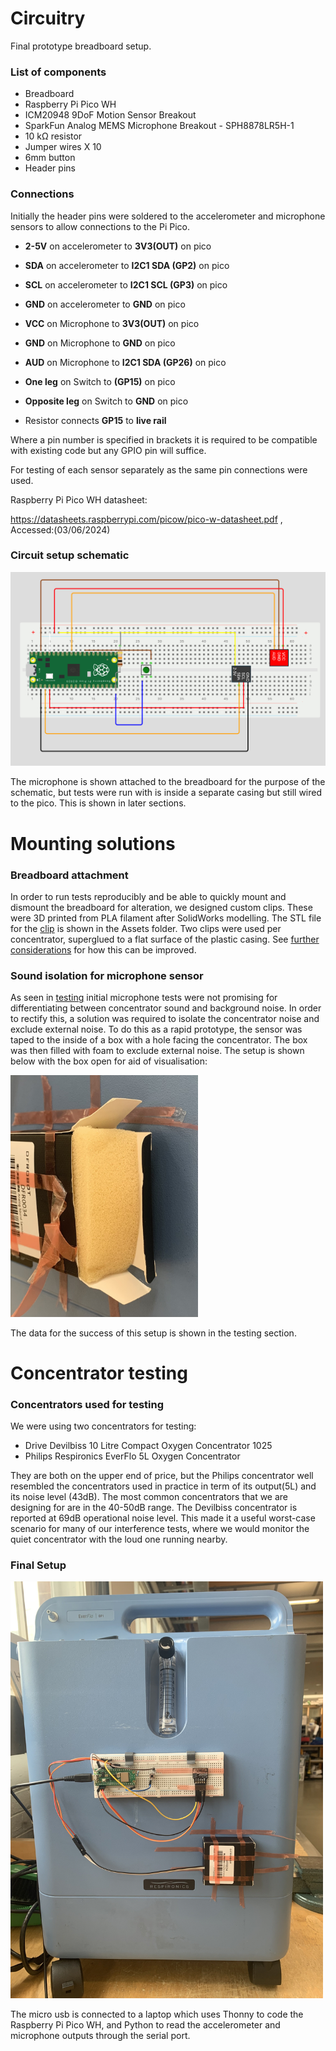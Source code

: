 # Circuitry

Final prototype breadboard setup. 

### List of components

- Breadboard
- Raspberry Pi Pico WH
- ICM20948 9DoF Motion Sensor Breakout
- SparkFun Analog MEMS Microphone Breakout - SPH8878LR5H-1
- 10 kΩ resistor
- Jumper wires X 10
- 6mm button
- Header pins

### Connections

Initially the header pins were soldered to the accelerometer and microphone sensors to allow connections to the Pi Pico.

 - **2-5V** on accelerometer to **3V3(OUT)** on pico
 - **SDA** on accelerometer to **I2C1 SDA (GP2)** on pico
 - **SCL** on accelerometer to **I2C1 SCL (GP3)** on pico
 - **GND** on accelerometer to **GND** on pico

 - **VCC** on Microphone to **3V3(OUT)** on pico
 - **GND** on Microphone to **GND** on pico
 - **AUD** on Microphone to **I2C1 SDA (GP26)** on pico

 - **One leg** on Switch to **(GP15)** on pico
 - **Opposite leg** on Switch to **GND** on pico
 - Resistor connects **GP15** to **live rail** 

Where a pin number is specified in brackets it is required to be compatible with existing code but any GPIO pin will suffice.

For testing of each sensor separately as the same pin connections were used.

Raspberry Pi Pico WH datasheet:

https://datasheets.raspberrypi.com/picow/pico-w-datasheet.pdf , Accessed:(03/06/2024)

### Circuit setup schematic

<img src="Assets/circuit_diagram.png" alt="Circuit diagram" width="800"/>

The microphone is shown attached to the breadboard for the purpose of the schematic, but tests were run with is inside a separate casing but still wired to the pico. This is shown in later sections.

# Mounting solutions

### Breadboard attachment

In order to run tests reproducibly and be able to quickly mount and dismount the breadboard for alteration, we designed custom clips. These were 3D printed from PLA filament after SolidWorks modelling. The STL file for the [clip](</3. final_output/Hardware_and_circuitry/Assets/clip.STL>) is shown in the Assets folder. Two clips were used per concentrator, superglued to a flat surface of the plastic casing. See [further considerations](</3. final_output/Further_considerations/>) for how this can be improved.

### Sound isolation for microphone sensor

As seen in [testing](</3. final_output/Testing/>) initial microphone tests were not promising for differentiating between concentrator sound and background noise. In order to rectify this, a solution was required to isolate the concentrator noise and exclude external noise. 
To do this as a rapid prototype, the sensor was taped to the inside of a box with a hole facing the concentrator. The box was then filled with foam to exclude external noise. The setup is shown below with the box open for aid of visualisation:

<img src="Assets/Foam_fill.png" alt="Microphone noise isolation" width="300"/>

The data for the success of this setup is shown in the testing section.

# Concentrator testing

### Concentrators used for testing

We were using two concentrators for testing: 

- Drive Devilbiss 10 Litre Compact Oxygen Concentrator 1025 
- Philips Respironics EverFlo 5L Oxygen Concentrator

They are both on the upper end of price, but the Philips concentrator well resembled the concentrators used in practice in term of its output(5L) and its noise level (43dB). The most common concentrators that we are designing for are in the 40-50dB range. The Devilbiss concentrator is reported at 69dB operational noise level. This made it a useful worst-case scenario for many of our interference tests, where we would monitor the quiet concentrator with the loud one running nearby. 

### Final Setup 

<img src="Assets/Blue.jpeg" alt="Final setup on EverFlo" width="500"/>

The micro usb is connected to a laptop which uses Thonny to code the Raspberry Pi Pico WH, and Python to read the accelerometer and microphone outputs through the serial port.


